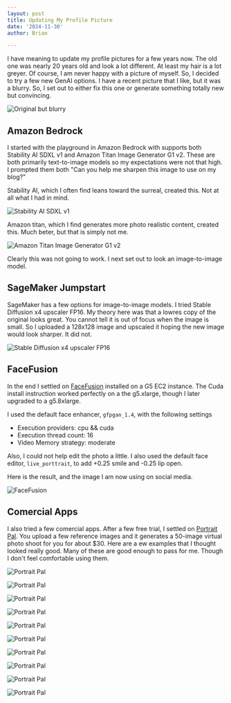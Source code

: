 ```yaml
---
layout: post
title: Updating My Profile Picture
date: '2024-11-30'
author: Brian

---
```


I have meaning to update my profile pictures for a few years now. The old one was nearly 20 years old and look a lot different. At least my hair is a lot greyer. Of course, I am never happy with a picture of myself. So, I decided to try a few new GenAI options. I have a recent picture that I like, but it was a blurry. So, I set out to either fix this one or generate something totally new but convincing.  

![Original but blurry](original.jpg)

## Amazon Bedrock

I started with the playground in Amazon Bedrock with supports both Stability AI SDXL v1 and Amazon Titan Image Generator G1 v2. These are both primarily text-to-image models so my expectations were not that high. I prompted them both "Can you help me sharpen this image to use on my blog?"

Stability AI, which I often find leans toward the surreal, created this. Not at all what I had in mind.

![Stability AI SDXL v1](stability-ai-sdxl.png)

Amazon titan, which I find generates more photo realistic content, created this. Much beter, but that is simply not me.

![Amazon Titan Image Generator G1 v2](amazon-titan.png)

Clearly this was not going to work. I next set out to look an image-to-image model. 

## SageMaker Jumpstart

SageMaker has a few options for image-to-image models. I tried Stable Diffusion x4 upscaler FP16. My theory here was that a lowres copy of the original looks great. You cannot tell it is out of focus when the image is small. So I uploaded a 128x128 image and upscaled it hoping the new image would look sharper. It did not. 

![Stable Diffusion x4 upscaler FP16](stability-ai-upscaler.jpg)

## FaceFusion

In the end I settled on [FaceFusion](https://github.com/facefusion/facefusion) installed on a G5 EC2 instance. The Cuda install instruction worked perfectly on a the g5.xlarge, though I later upgraded to a g5.8xlarge.

I used the default face enhancer, `gfpgan_1.4`, with the following settings 
* Execution providers: cpu && cuda
* Execution thread count: 16
* Video Memory strategy: moderate

Also, I could not help edit the photo a little. I also used the default face editor, `live_porttrait`, to add +0.25 smile and -0.25 lip open. 

Here is the result, and the image I am now using on social media.

![FaceFusion](facefusion.jpg)

## Comercial Apps 

I also tried a few comercial apps. After a few free trial, I settled on [Portrait Pal](https://portraitpal.ai/). You upload a few reference images and it generates a 50-image virtual photo shoot for you for about $30. Here are a ew examples that I thought looked really good. Many of these are good enough to pass for me. Though I don't feel comfortable using them. 

![Portrait Pal](portraitpal-06.jpg)

![Portrait Pal](portraitpal-12.jpg)

![Portrait Pal](portraitpal-16.jpg)

![Portrait Pal](portraitpal-19.jpg)

![Portrait Pal](portraitpal-26.jpg)

![Portrait Pal](portraitpal-31.jpg)

![Portrait Pal](portraitpal-37.jpg)

![Portrait Pal](portraitpal-39.jpg)

![Portrait Pal](portraitpal-43.jpg)

![Portrait Pal](portraitpal-47.jpg)

